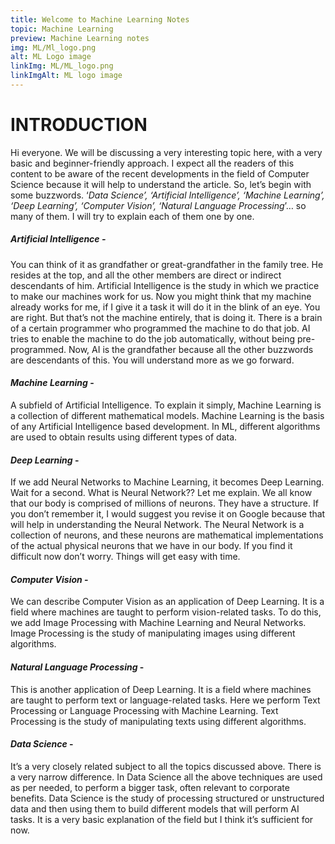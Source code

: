 ```yaml
---
title: Welcome to Machine Learning Notes
topic: Machine Learning
preview: Machine Learning notes
img: ML/Ml_logo.png
alt: ML Logo image
linkImg: ML/ML_logo.png
linkImgAlt: ML logo image
---
```


# INTRODUCTION

Hi everyone. We will be discussing a very interesting topic here, with a very basic and beginner-friendly approach. I expect all the readers of this content to be aware of the recent developments in the field of Computer Science because it will help to understand the article.
So, let’s begin with some buzzwords. ‘*Data Science’, ‘Artificial Intelligence’, ‘Machine Learning’, ‘Deep Learning’, ‘Computer Vision’, ‘Natural Language Processing*’… so many of them. I will try to explain each of them one by one. 

##### *Artificial Intelligence* -   
You can think of it as grandfather or great-grandfather in the family tree. He resides at the top, and all the other members are direct or indirect descendants of him. Artificial Intelligence is the study in which we practice to make our machines work for us. Now you might think that my machine already works for me, if I give it a task it will do it in the blink of an eye. You are right. But that’s not the machine entirely, that is doing it. There is a brain of a certain programmer who programmed the machine to do that job. AI tries to enable the machine to do the job automatically, without being pre-programmed. Now, AI is the grandfather because all the other buzzwords are descendants of this. You will understand more as we go forward.

#### *Machine Learning* -
A subfield of Artificial Intelligence. To explain it simply, Machine Learning is a collection of different mathematical models. Machine Learning is the basis of any Artificial Intelligence based development. In ML, different algorithms are used to obtain results using different types of data. 

#### *Deep Learning* -
If we add Neural Networks to Machine Learning, it becomes Deep Learning. Wait for a second. What is Neural Network?? Let me explain. We all know that our body is comprised of millions of neurons. They have a structure. If you don’t remember it, I would suggest you revise it on Google because that will help in understanding the Neural Network. The Neural Network is a collection of neurons, and these neurons are mathematical implementations of the actual physical neurons that we have in our body. If you find it difficult now don’t worry. Things will get easy with time. 

#### *Computer Vision* -
We can describe Computer Vision as an application of Deep Learning. It is a field where machines are taught to perform vision-related tasks. To do this, we add Image Processing with Machine Learning and Neural Networks. Image Processing is the study of manipulating images using different algorithms.

#### *Natural Language Processing* -
This is another application of Deep Learning. It is a field where machines are taught to perform text or language-related tasks. Here we perform Text Processing or Language Processing with Machine Learning. Text Processing is the study of manipulating texts using different algorithms. 

#### *Data Science* -
It’s a very closely related subject to all the topics discussed above. There is a very narrow difference. In Data Science all the above techniques are used as per needed, to perform a bigger task, often relevant to corporate benefits. Data Science is the study of processing structured or unstructured data and then using them to build different models that will perform AI tasks. It is a very basic explanation of the field but I think it’s sufficient for now.